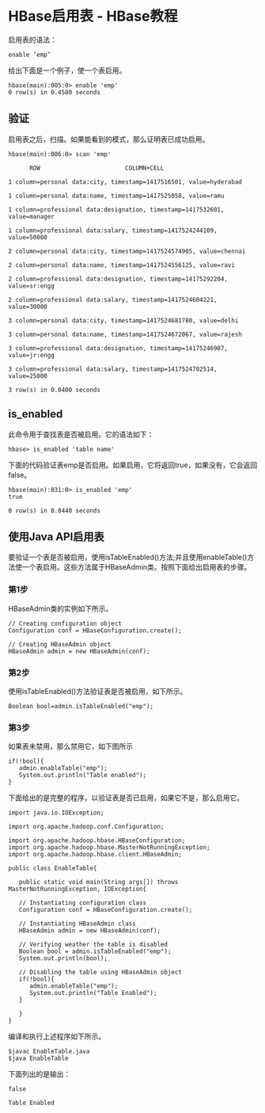 # HBase启用表 - HBase教程

启用表的语法：

```
enable ‘emp’
```

给出下面是一个例子，使一个表启用。

```
hbase(main):005:0> enable 'emp'
0 row(s) in 0.4580 seconds
```

## 验证

启用表之后，扫描。如果能看到的模式，那么证明表已成功启用。

```
hbase(main):006:0> scan 'emp'

      ROW                        COLUMN+CELL

1 column=personal data:city, timestamp=1417516501, value=hyderabad

1 column=personal data:name, timestamp=1417525058, value=ramu

1 column=professional data:designation, timestamp=1417532601, value=manager

1 column=professional data:salary, timestamp=1417524244109, value=50000

2 column=personal data:city, timestamp=1417524574905, value=chennai

2 column=personal data:name, timestamp=1417524556125, value=ravi

2 column=professional data:designation, timestamp=14175292204, value=sr:engg

2 column=professional data:salary, timestamp=1417524604221, value=30000 

3 column=personal data:city, timestamp=1417524681780, value=delhi

3 column=personal data:name, timestamp=1417524672067, value=rajesh

3 column=professional data:designation, timestamp=14175246987, value=jr:engg

3 column=professional data:salary, timestamp=1417524702514, value=25000

3 row(s) in 0.0400 seconds
```

## is_enabled

此命令用于查找表是否被启用。它的语法如下：

```
hbase> is_enabled 'table name'
```

下面的代码验证表emp是否启用。如果启用，它将返回true，如果没有，它会返回false。

```
hbase(main):031:0> is_enabled 'emp'
true

0 row(s) in 0.0440 seconds
```

## 使用Java API启用表

要验证一个表是否被启用，使用isTableEnabled()方法;并且使用enableTable()方法使一个表启用。这些方法属于HBaseAdmin类。按照下面给出启用表的步骤。

### 第1步

HBaseAdmin类的实例如下所示。

```
// Creating configuration object
Configuration conf = HBaseConfiguration.create();

// Creating HBaseAdmin object
HBaseAdmin admin = new HBaseAdmin(conf);
```

### 第2步

使用isTableEnabled()方法验证表是否被启用，如下所示。

```
Boolean bool=admin.isTableEnabled("emp");
```

### 第3步

如果表未禁用，那么禁用它，如下图所示

```
if(!bool){
   admin.enableTable("emp");
   System.out.println("Table enabled");
}
```

下面给出的是完整的程序，以验证表是否已启用，如果它不是，那么启用它。

```
import java.io.IOException;

import org.apache.hadoop.conf.Configuration;

import org.apache.hadoop.hbase.HBaseConfiguration;
import org.apache.hadoop.hbase.MasterNotRunningException;
import org.apache.hadoop.hbase.client.HBaseAdmin;

public class EnableTable{

   public static void main(String args[]) throws MasterNotRunningException, IOException{

   // Instantiating configuration class
   Configuration conf = HBaseConfiguration.create();

   // Instantiating HBaseAdmin class
   HBaseAdmin admin = new HBaseAdmin(conf);

   // Verifying weather the table is disabled
   Boolean bool = admin.isTableEnabled("emp");
   System.out.println(bool);

   // Disabling the table using HBaseAdmin object
   if(!bool){
      admin.enableTable("emp");
      System.out.println("Table Enabled");
   }

   }
}

```

编译和执行上述程序如下所示。

```
$javac EnableTable.java
$java EnableTable
```

下面列出的是输出：

```
false

Table Enabled
```

